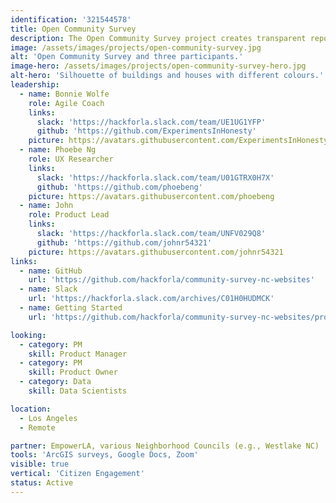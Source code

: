```yaml
---
identification: '321544578'
title: Open Community Survey
description: The Open Community Survey project creates transparent reports supported by a direct collection of personal perspectives from LA residents to help The LA Department of Neighborhood Empowerment (empowerla.org) and the Los Angeles Neighborhood Councils (NCs) to understand how constituents are interacting with, and what they need from, their websites.<br /><br /> Current project&#58 NC website survey; Most NCs do not have access or resources to hire technical experts necessary to create a citywide survey so that they can use the data to create inclusive websites targeted towards the needs of their specific communities. Working with EmpowerLA and NCs, Hack for LA is providing the workforce and expertise to design and implement this survey that will give NCs a tool to understand the overall needs of their community -- beyond the people already involved in NCs.
image: /assets/images/projects/open-community-survey.jpg
alt: 'Open Community Survey and three participants.'
image-hero: /assets/images/projects/open-community-survey-hero.jpg
alt-hero: 'Silhouette of buildings and houses with different colours.'
leadership:
  - name: Bonnie Wolfe
    role: Agile Coach
    links:
      slack: 'https://hackforla.slack.com/team/UE1UG1YFP'
      github: 'https://github.com/ExperimentsInHonesty'
    picture: https://avatars.githubusercontent.com/ExperimentsInHonesty
  - name: Phoebe Ng
    role: UX Researcher
    links:
      slack: 'https://hackforla.slack.com/team/U01GTRX0H7X'
      github: 'https://github.com/phoebeng'
    picture: https://avatars.githubusercontent.com/phoebeng
  - name: John
    role: Product Lead
    links:
      slack: 'https://hackforla.slack.com/team/UNFV029Q8'
      github: 'https://github.com/johnr54321'
    picture: https://avatars.githubusercontent.com/johnr54321
links:
  - name: GitHub
    url: 'https://github.com/hackforla/community-survey-nc-websites'
  - name: Slack
    url: 'https://hackforla.slack.com/archives/C01H0HUDMCK'
  - name: Getting Started
    url: 'https://github.com/hackforla/community-survey-nc-websites/projects/1#card-51519391'

looking:
  - category: PM
    skill: Product Manager
  - category: PM
    skill: Product Owner
  - category: Data
    skill: Data Scientists

location:
  - Los Angeles
  - Remote

partner: EmpowerLA, various Neighborhood Councils (e.g., Westlake NC)
tools: 'ArcGIS surveys, Google Docs, Zoom'
visible: true
vertical: 'Citizen Engagement'
status: Active
---
```

